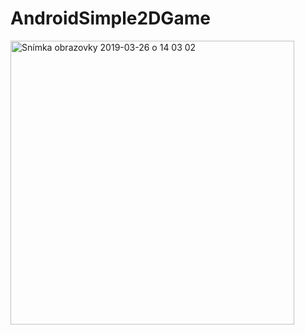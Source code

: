 # AndroidSimple2DGame
<img width="454" alt="Snímka obrazovky 2019-03-26 o 14 03 02" src="https://user-images.githubusercontent.com/34696198/54999222-0e1bb700-4fd0-11e9-8e62-c915880fb8af.png">

